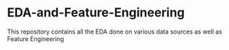 # EDA-and-Feature-Engineering
This repository contains all the EDA done on various data sources as well as Feature Engineering
